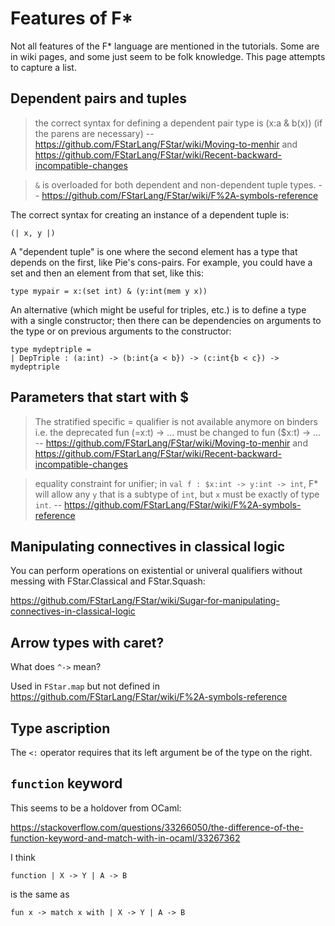 # Features of F*

Not all features of the F* language are mentioned in the tutorials. Some are
in wiki pages, and some just seem to be folk knowledge.  This page attempts
to capture a list.

## Dependent pairs and tuples

> the correct syntax for defining a dependent pair type is (x:a & b(x)) (if the parens are necessary)
-- https://github.com/FStarLang/FStar/wiki/Moving-to-menhir and https://github.com/FStarLang/FStar/wiki/Recent-backward-incompatible-changes

> `&` is overloaded for both dependent and non-dependent tuple types.
-- https://github.com/FStarLang/FStar/wiki/F%2A-symbols-reference

The correct syntax for creating an instance of a dependent tuple is:

```FStar
(| x, y |)
```

A "dependent tuple" is one where the second element has a type that depends on the first, like Pie's cons-pairs.  For example, you could have
a set and then an element from that set, like this:

```FStar
type mypair = x:(set int) & (y:int(mem y x))
```

An alternative (which might be useful for triples, etc.) is to define a type with a single constructor; then
there can be dependencies on arguments to the type or on previous arguments to the constructor:

```FStar
type mydeptriple =
| DepTriple : (a:int) -> (b:int{a < b}) -> (c:int{b < c}) -> mydeptriple
```

## Parameters that start with $

> The stratified specific = qualifier is not available anymore on binders i.e. the deprecated fun (=x:t) -> ... must be changed to fun ($x:t) -> ...
-- https://github.com/FStarLang/FStar/wiki/Moving-to-menhir and https://github.com/FStarLang/FStar/wiki/Recent-backward-incompatible-changes

> equality constraint for unifier; in `val f : $x:int -> y:int -> int`, F* will allow any `y` that is a subtype of `int`, but `x` must be exactly of type `int`.
-- https://github.com/FStarLang/FStar/wiki/F%2A-symbols-reference

## Manipulating connectives in classical logic

You can perform operations on existential or univeral qualifiers without messing with FStar.Classical and FStar.Squash:

https://github.com/FStarLang/FStar/wiki/Sugar-for-manipulating-connectives-in-classical-logic

## Arrow types with caret?

What does `^->` mean?

Used in `FStar.map` but not defined in  https://github.com/FStarLang/FStar/wiki/F%2A-symbols-reference

## Type ascription

The `<:` operator requires that its left argument be of the type on the right.

## `function` keyword

This seems to be a holdover from OCaml:

https://stackoverflow.com/questions/33266050/the-difference-of-the-function-keyword-and-match-with-in-ocaml/33267362

I think

```FStar
function | X -> Y | A -> B
```

is the same as

```FStar
fun x -> match x with | X -> Y | A -> B
```
